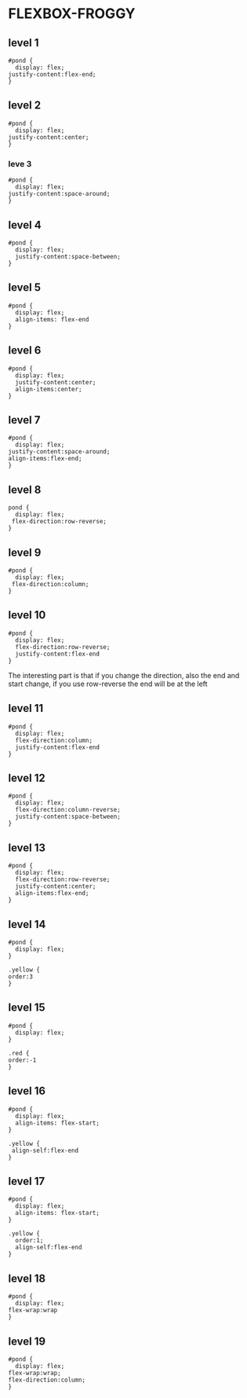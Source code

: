 # FLEXBOX-FROGGY

## level 1
```
#pond {
  display: flex;
justify-content:flex-end;
}
```


## level 2

```
#pond {
  display: flex;
justify-content:center;
}
```

### leve 3

```
#pond {
  display: flex;
justify-content:space-around;
}
```

## level 4

```
#pond {
  display: flex;
  justify-content:space-between;
}
```

## level 5

```
#pond {
  display: flex;
  align-items: flex-end
}
```
## level 6

```
#pond {
  display: flex;
  justify-content:center;
  align-items:center;
}
```
## level 7

```
#pond {
  display: flex;
justify-content:space-around;
align-items:flex-end;
}

```
## level 8

```
pond {
  display: flex;
 flex-direction:row-reverse;
}

```
## level 9

```
#pond {
  display: flex;
 flex-direction:column;
}

```
## level 10

```
#pond {
  display: flex;
  flex-direction:row-reverse;
  justify-content:flex-end
}
```
The interesting part is that if you change the direction, also the end and start change, if you use row-reverse the end will be at the left 


## level 11
```
#pond {
  display: flex;
  flex-direction:column;
  justify-content:flex-end
}
```

## level 12
```
#pond {
  display: flex;
  flex-direction:column-reverse;
  justify-content:space-between;
}
```

## level 13
```
#pond {
  display: flex;
  flex-direction:row-reverse;
  justify-content:center;
  align-items:flex-end;
}
```

## level 14
```
#pond {
  display: flex;
}

.yellow {
order:3
}
```

## level 15
```
#pond {
  display: flex;
}

.red {
order:-1
}
```
## level 16
```
#pond {
  display: flex;
  align-items: flex-start;
}

.yellow {
 align-self:flex-end
}
```

## level 17
```
#pond {
  display: flex;
  align-items: flex-start;
}

.yellow {
  order:1;
  align-self:flex-end
}
```

## level 18

```
#pond {
  display: flex;
flex-wrap:wrap
}
```

## level 19
```
#pond {
  display: flex;
flex-wrap:wrap;
flex-direction:column;
}
```
